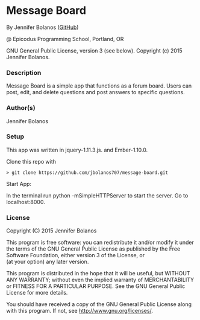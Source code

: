 
# Message Board

<a href="APP LINK IF APPLICABLE" target="#"><APP LINK NAME></a>

By Jennifer Bolanos (<a href=https://github.com/jbolanos707/message-board.git target="#">GitHub</a>)

@ Epicodus Programming School, Portland, OR

GNU General Public License, version 3 (see below). Copyright (c) 2015 Jennifer Bolanos.

### Description

Message Board is a simple app that functions as a forum board. Users can post, edit, and delete questions and post answers to specific questions. 


### Author(s)

Jennifer Bolanos

### Setup

This app was written in jquery-1.11.3.js. and Ember-1.10.0.

Clone this repo with
```console
> git clone https://github.com/jbolanos707/message-board.git
```

Start App:

In the terminal run python -mSimpleHTTPServer to start the server. Go to localhost:8000.

### License ###
Copyright  (C)  2015  Jennifer Bolanos

This program is free software: you can redistribute it and/or modify
it under the terms of the GNU General Public License as published by
the Free Software Foundation, either version 3 of the License, or    
(at your option) any later version.

This program is distributed in the hope that it will be useful,
but WITHOUT ANY WARRANTY; without even the implied warranty of
MERCHANTABILITY or FITNESS FOR A PARTICULAR PURPOSE.  See the
GNU General Public License for more details.

You should have received a copy of the GNU General Public License
along with this program.  If not, see <http://www.gnu.org/licenses/>.
